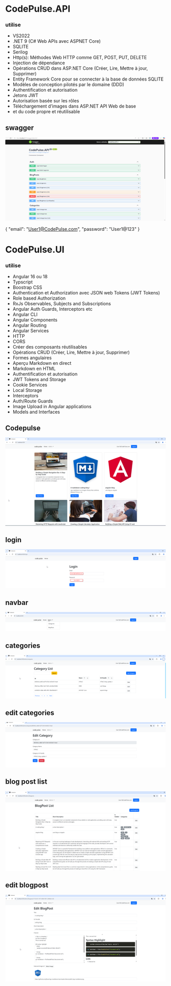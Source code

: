 
# CodePulse.API

### utilise
* VS2022
* .NET 9 (C# Web APIs avec ASPNET Core)
* SQLITE
* Serilog
* Http(s): Méthodes Web HTTP comme GET, POST, PUT, DELETE
* Injection de dépendance 
* Opérations CRUD dans ASP.NET Core (Créer, Lire, Mettre à jour, Supprimer)
* Entity Framework Core pour se connecter à la base de données SQLITE 
* Modèles de conception pilotés par le domaine (DDD)
* Authentification et autorisation
* Jetons JWT
* Autorisation basée sur les rôles
* Téléchargement d’images dans ASP.NET API Web de base
* et du code propre et réutilisable


## swagger
![Backend-Swagger](images/swagger.png)

{
  "email": "User1@CodePulse.com",
  "password": "User1@123"
}


# CodePulse.UI

### utilise
* Angular 16 ou 18
* Typscript
* Boostrap CSS
* Authentication et Authorization avec JSON web Tokens (JWT Tokens)
* Role based Authorization
* RxJs Observables, Subjects and Subscriptions
* Angular Auth Guards, Interceptors etc
* Angular CLI
* Angular Components
* Angular Routing
* Angular Services
* HTTP
* CORS
* Créer des composants réutilisables
* Opérations CRUD (Créer, Lire, Mettre à jour, Supprimer)
* Formes angulaires
* Aperçu Markdown en direct
* Markdown en HTML
* Authentification et autorisation
* JWT Tokens and Storage
* Cookie Services
* Local Storage
* Interceptors
* Auth/Route Guards
* Image Upload in Angular applications
* Models and Interfaces


## Codepulse
![login](images/codepulseui.png)

## login
![login](images/login.png)

## navbar
![navbar](images/navbar.png)

## categories
![categories](images/categories.png)

## edit categories
![edit-categories](images/edit-categories.png)

## blog post list
![blogpost-list](images/blogpost-list.png)

## edit blogpost
![blogpost-list](images/edit-blogpost.png)




